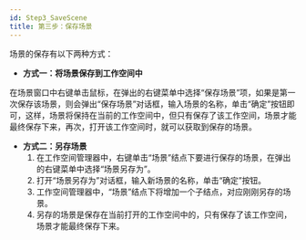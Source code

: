```yaml
---
id: Step3_SaveScene
title: 第三步：保存场景  
---  
```

场景的保存有以下两种方式：

* **方式一：将场景保存到工作空间中**

在场景窗口中右键单击鼠标，在弹出的右键菜单中选择“保存场景”项，如果是第一次保存该场景，则会弹出“保存场景”对话框，输入场景的名称，单击“确定”按钮即可，这样，场景将保持在当前的工作空间中，但只有保存了该工作空间，场景才能最终保存下来，再次，打开该工作空间时，就可以获取到保存的场景。

* **方式二：另存场景**
  1. 在工作空间管理器中，右键单击“场景”结点下要进行保存的场景，在弹出的右键菜单中选择“场景另存为”。
  2. 打开“场景另存为”对话框，输入新场景的名称，单击“确定”按钮。
  3. 工作空间管理器中，“场景”结点下将增加一个子结点，对应刚刚另存的场景。
  4. 另存的场景是保存在当前打开的工作空间中的，只有保存了该工作空间，场景才能最终保存下来。

